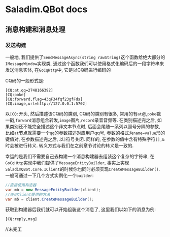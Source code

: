 # Saladim.QBot docs

## 消息构建和消息处理

### 发送构建

一般地, 我们提供了`SendMessageAsync(string rawString)`这个函数给绝大部分的`IMessageWindow`实现类, 通过这个函数我们可以使用格式化编码后的一段字符串来发送消息实体, 在`GoCqHttp`中, 它是以CQ码进行编码的

CQ码的一般形式是:
```
[CQ:at,qq=2748166392]
[CQ:poke]
[CQ:forward,flag=43qF34fqf23gfFds]
[CQ:image,url=http://127.0.0.1:5702]
```
以`[CQ:`开头, 然后描述该CQ码的类别, CQ码的类别有很多, 常用的有`at`@,`poke`戳一戳,`forward`消息组合转发,`image`图片,`record`录音音频等. 在类别描述完之后, 如果类别还不能完全描述这个非文本节点时, 后面会尾随一系列以逗号分隔的参数, 比如`at`节点就需要一个`qq`的参数描述对应用户qq号, 参数的格式为`name=value`形的键值对, 在参数描述完之后, 以`]`符号关闭. 同样的, 在参数的值中含有特殊字符`[],&`时会被进行转义. 转义方式与我们在之前章节讨论的转义是一致的.

幸运的是我们不需要自己去构建一个消息构建器去组装这个复杂的字符串, 在`GoCqHttp`实现中我们提供了`MessageEntityBuilder`, 事实上实现`SaladimQBot.Core.IClient`的时候你也同时必须实现`CreateMessageBuilder()`. 一般可通过一下几个方式实例化一个`builder`:
```cs
//直接使用构造器
var mb = new MessageEntityBuilder(client);
//使用Client提供的方法
var mb = client.CreateMessageBuilder();
```
获取到构建器后我们就可以开始组装这个消息了, 这里我们以如下的消息为例:
```
[CQ:reply,msg]
```
//未完工